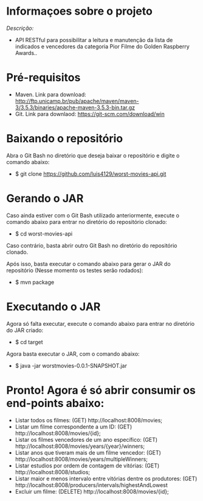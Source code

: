 # Informaçoes sobre o projeto

*Descrição:*

- API RESTful para possibilitar a leitura e manutenção da lista de indicados e vencedores da categoria Pior Filme do Golden Raspberry Awards..

# Pré-requisitos

- Maven. Link para download: http://ftp.unicamp.br/pub/apache/maven/maven-3/3.5.3/binaries/apache-maven-3.5.3-bin.tar.gz
- Git. Link para downlaod: https://git-scm.com/download/win

# Baixando o repositório

Abra o Git Bash no diretório que deseja baixar o repositório e digite o comando abaixo:
- $ git clone https://github.com/luis4129/worst-movies-api.git

# Gerando o JAR

Caso ainda estiver com o Git Bash utilizado anteriormente, execute o comando abaixo para entrar no diretório do repositório clonado:
- $ cd worst-movies-api

Caso contrário, basta abrir outro Git Bash no diretório do repositório clonado.

Após isso, basta executar o comando abaixo para gerar o JAR do repositório (Nesse momento os testes serão rodados):
- $ mvn package

# Executando o JAR

Agora só falta executar, execute o comando abaixo para entrar no diretório do JAR criado:
- $ cd target

Agora basta executar o JAR, com o comando abaixo:
- $ java -jar worstmovies-0.0.1-SNAPSHOT.jar

# Pronto! Agora é só abrir consumir os end-points abaixo:
- Listar todos os filmes: (GET) http://localhost:8008/movies;
- Listar um filme correspondente a um ID: (GET) http://localhost:8008/movies/{id};
- Listar os filmes vencedores de um ano específico: (GET) http://localhost:8008/movies/years/{year}/winners;
- Listar anos que tiveram mais de um filme vencedor: (GET) http://localhost:8008/movies/years/multipleWinners;
- Listar estudios por ordem de contagem de vitórias: (GET) http://localhost:8008/studios;
- Listar maior e menos intervalo entre vitórias dentre os produtores: (GET) http://localhost:8008/producers/intervals/highestAndLowest
- Excluir um filme: (DELETE) http://localhost:8008/movies/{id};
